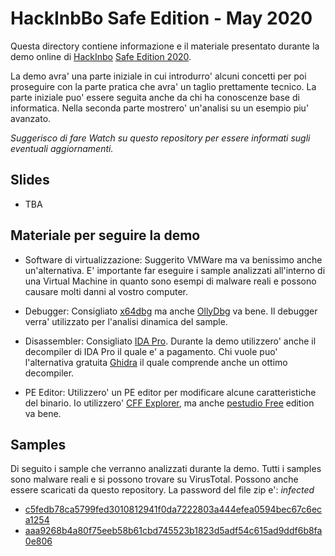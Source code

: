 # HackInbBo Safe Edition - May 2020
Questa directory contiene informazione e il materiale presentato durante la demo online di [HackInbo](https://www.hackinbo.it/) [Safe Edition 2020](https://www.linkedin.com/feed/update/urn:li:activity:6667490582480330753/).

La demo avra' una parte iniziale in cui introdurro' alcuni concetti per poi proseguire con la parte pratica che avra' un taglio prettamente tecnico. La parte iniziale puo' essere seguita anche da chi ha conoscenze base di informatica. Nella seconda parte mostrero' un'analisi su un esempio piu' avanzato.

_Suggerisco di fare Watch su questo repository per essere informati sugli eventuali aggiornamenti._

## Slides
* TBA

## Materiale per seguire la demo
* Software di virtualizzazione: Suggerito VMWare ma va benissimo anche un'alternativa. E' importante far eseguire i sample analizzati all'interno di una Virtual Machine in quanto sono esempi di malware reali e possono causare molti danni al vostro computer.

* Debugger: Consigliato [x64dbg](https://x64dbg.com/) ma anche [OllyDbg](http://www.ollydbg.de/version2.html) va bene. Il debugger verra' utilizzato per l'analisi dinamica del sample.

* Disassembler: Consigliato [IDA Pro](https://www.hex-rays.com/products/ida/support/download_freeware/). Durante la demo utilizzero' anche il decompiler di IDA Pro il quale e' a pagamento. Chi vuole puo' l'alternativa gratuita [Ghidra](https://ghidra-sre.org/) il quale comprende anche un ottimo decompiler.

* PE Editor: Utilizzero' un PE editor per modificare alcune caratteristiche del binario. Io utilizzero' [CFF Explorer](https://ntcore.com/?page_id=388), ma anche [pestudio Free](https://www.winitor.com/features) edition va bene.

## Samples
Di seguito i sample che verranno analizzati durante la demo. Tutti i samples sono malware reali e si possono trovare su VirusTotal. Possono anche essere scaricati da questo repository. La password del file zip e': *infected*

* [c5fedb78ca5799fed3010812941f0da7222803a444efea0594bec67c6eca1254](https://github.com/enkomio/Conferences/blob/master/HackInBoSafeEditionMay2020/samples/c5fedb78ca5799fed3010812941f0da7222803a444efea0594bec67c6eca1254.zip)
* [aaa9268b4a80f75eeb58b61cbd745523b1823d5adf54c615ad9ddf6b8fa0e806](https://github.com/enkomio/Conferences/blob/master/HackInBoSafeEditionMay2020/samples/aaa9268b4a80f75eeb58b61cbd745523b1823d5adf54c615ad9ddf6b8fa0e806.zip)
